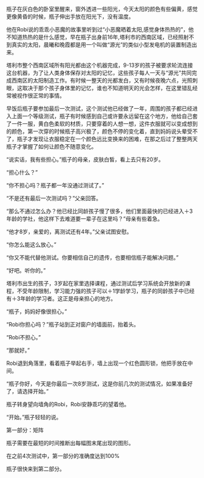 瓶子在灰白色的卧室里醒来，窗外透进一些阳光，今天太阳的颜色有些偏黄，感觉更像黄昏的时候，瓶子伸出手放在阳光下，没有温度。

他在Robi说的乖乖小恶魔的故事里听到过“小恶魔晒着太阳,感觉身体热热的”，他不知道热热的是什么感觉，早在瓶子出身前16年,塔利市的西南区域，已经照射不到真实的太阳，晨曦和晚霞都是用一个叫做“源光”的类似小型发电机的装置制造出来。

塔利市整个西南区域所有阳光都由这个机器完成，9-13岁的孩子被要求轮流连接这台机器，为了让人类身体保存对太阳的记忆，这些孩子每人一天与“源光”共同完成西南区的太阳制造工作。有时候一整天的光都发白，又有时候夜晚六点，光照刺眼，这取决于那个孩子身体里的记忆，谁也不知道明天的光会怎样，在这里错乱经常被视作很正常的事情。

早饭后瓶子要参加最后一次测试，这个测试他已经做了一年，周围的孩子都已经进入上面一个等级测试，瓶子有时候感到自己或许要永远留在这个地方，他给自己套了一件一服，黄白色柔软的材质，只要穿着的人想一想，这件衣服就可以变成想到的颜色，第一次穿的时候瓶子高兴极了，颜色不停的变化着，直到妈妈说头晕受不了，瓶子才发现让衣服稳定在一个颜色远比变换来的困难，在那之后过了整整两天瓶子才掌握了如何让颜色不随意变化。

“说实话，我有些担心。”瓶子的母亲，皮肤白皙，看上去只有20岁。

“担心什么？”

“你不担心吗？瓶子都一年没通过测试了。”

“不是还有最后一次测试吗？”父亲回答。

“那么不通过怎么办？他已经比同龄孩子慢了很多，他们里面最快的已经进入＋3年龄的学社，他这样下去难道要一辈子在这里吗？”母亲有些着急。

“他才8岁，亲爱的，离测试还有4年。”父亲试图安慰。

“你怎么能这么放心。”

“你又不能代替他测试。你要相信自己的遗传，也要相信瓶子能解决问题。”

“好吧。听你的。”

塔利市出生的孩子，3岁起在家里选择课程，通过测试后学习系统会开放新的课程，不受年龄限制，学习能力强的孩子可以＋1学龄学习，瓶子的同龄孩子中已经有＋3年龄的学习者。这正是母亲担心的地方。

“瓶子，妈妈好像很担心。”

“Robi你担心吗？”瓶子站到正对窗户的墙面前，抬着头。

“Robi不担心。”

“那就好。”

Robi退到角落里，看着瓶子举起右手，墙上出现一个红色圆形锁，他把手放在中间。

“瓶子你好，今天是你最后一次8岁测试，这是你前几次的测试情况，如果准备好了，请选择开始。”

瓶子转身望向墙角的Robi，Robi安静乖巧的望着他。

“开始。”瓶子轻轻的说。

第一部分：矩阵

瓶子需要在最短的时间推断出每幅图末尾出现的图形。

在之前4次测试中，第一部分的准确度达到100%

瓶子很快来到第二部分。


